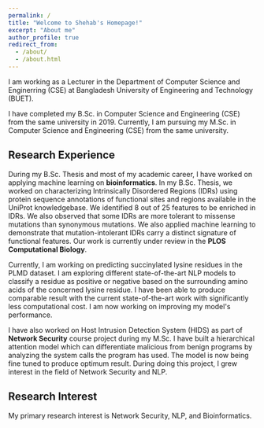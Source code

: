 ```yaml
---
permalink: /
title: "Welcome to Shehab's Homepage!"
excerpt: "About me"
author_profile: true
redirect_from: 
  - /about/
  - /about.html
---
```



I am working as a Lecturer in the Department of Computer Science and Enginerring (CSE) at Bangladesh University of Engineering and Technology (BUET). 

I have completed my B.Sc. in Computer Science and Engineering (CSE) from the same university in 2019. Currently, I am pursuing my M.Sc. in Computer Science and Engineering (CSE) from the same university.

Research Experience
------
During my B.Sc. Thesis and most of my academic career, I have worked on applying machine learning on <b>bioinformatics</b>. In my B.Sc. Thesis, we worked on characterizing Intrinsically Disordered Regions (IDRs) using protein sequence annotations of functional sites and regions available in the UniProt knowledgebase. We identified 8 out of 25 features to be enriched in IDRs. We also observed that some IDRs are more tolerant to missense mutations than synonymous mutations. We also applied machine learning to demonstrate that mutation-intolerant IDRs carry a distinct signature of functional features. Our work is currently under review in the <b>PLOS Computational Biology</b>.

Currently, I am working on predicting succinylated lysine residues in the PLMD dataset. I am exploring different state-of-the-art NLP models to classify a residue as positive or negative based on the surrounding amino acids of the concerned lysine residue. I have been able to produce comparable result with the current state-of-the-art work with significantly less computational cost. I am now working on improving my model's performance.

I have also worked on Host Intrusion Detection System (HIDS) as part of <b>Network Security</b> course project during my M.Sc. I have built a hierarchical attention model which can differentiate malicious from benign programs by analyzing the system calls the program has used. The model is now being fine tuned to produce optimum result. During doing this project, I grew interest in the field of Network Security and NLP.
<!-- I also have experience of working on large scale social media data analytics and a manuscript titled <b>UACD: A Local Approach for Identifying the Most Influential Spreaders in Twitter in a Distributed Environment</b> is currently under review at the <b>Social Network Analysis and Mining (SNAM)</b> journal. In this work, I have derived a local algorithm of identifying the most influential spreaders on the Twitter social network using our own designed user attributed code decomposition (UACD) method which provably can produce more accurate results ($\mathbf{12.5\%}$ on an average)  in $\mathbf{175\times}$ reduced running time. Our derived method has been empirically manifested to be effective in large scale social graph analysis on a distributed platform.  

In addition, I also have explored some other fields such as <b>Deep Learning</b>, <b>Network security</b>, and <b>Bioinformatics</b>. For example, in the case of network security, I have designed a model with <b>hierarchical attention</b> for the host intrusion detection system (<b>HIDS</b>). In bioinformatics, I proposed a novel multi-layer convolutional network for <b>protein function prediction</b>. The manuscripts for both projects are close to completion. -->

Research Interest
------
My primary research interest is Network Security, NLP, and Bioinformatics.

